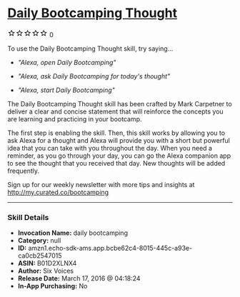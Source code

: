 # [Daily Bootcamping Thought](http://alexa.amazon.com/#skills/amzn1.echo-sdk-ams.app.bcbe62c4-8015-445c-a93e-ca0cb2547015)
![0 stars](../../images/ic_star_border_black_18dp_1x.png)![0 stars](../../images/ic_star_border_black_18dp_1x.png)![0 stars](../../images/ic_star_border_black_18dp_1x.png)![0 stars](../../images/ic_star_border_black_18dp_1x.png)![0 stars](../../images/ic_star_border_black_18dp_1x.png) 0

To use the Daily Bootcamping Thought skill, try saying...

* *"Alexa, open Daily Bootcamping"*

* *"Alexa, ask Daily Bootcamping for today's thought"*

* *"Alexa, start Daily Bootcamping"*

The Daily Bootcamping Thought skill has been crafted by Mark Carpetner to deliver a clear and concise statement that will reinforce the concepts you are learning and practicing in your bootcamp.

The first step is enabling the skill. Then, this skill works by allowing you to ask Alexa for a thought and Alexa will provide you with a short but powerful idea that you can take with you throughout the day. When you need a reminder, as you go through your day, you can go the Alexa companion app to see the thought that you received that day. New thoughts will be added frequently.

Sign up for our weekly newsletter with more tips and insights at http://my.curated.co/bootcamping

***

### Skill Details

* **Invocation Name:** daily bootcamping
* **Category:** null
* **ID:** amzn1.echo-sdk-ams.app.bcbe62c4-8015-445c-a93e-ca0cb2547015
* **ASIN:** B01D2XLNX4
* **Author:** Six Voices
* **Release Date:** March 17, 2016 @ 04:18:24
* **In-App Purchasing:** No
